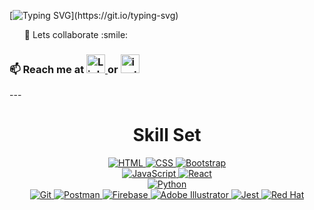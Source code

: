 [![Typing SVG](https://readme-typing-svg.demolab.com?font=VT323&size=40&duration=5500&pause=1000&color=3FB927&background=427AFF00&repeat=false&width=435&lines=Hello%2C+fellow+human...)](https://git.io/typing-svg)

<ul> 👯 Lets collaborate :smile: </ul>

<h3> 📫 Reach me at 
<a href="https://www.linkedin.com/in/dannyvaldivia/">
    <img src="https://skillicons.dev/icons?i=linkedin&theme=light&perline=4" alt="LinkedIn" width="30"/>
</a>   
or
<a href="https://www.instagram.com/danny.valdivia">
    <img src="https://skillicons.dev/icons?i=instagram&theme=light&perline=4" alt="instagram" width="30"/>
</a>
</h3>
---
<h1 align="center">Skill Set</h1>
<div align="center">
  <a href="https://skillicons.dev">
    <span title="HTML">
      <img src="https://skillicons.dev/icons?i=html&theme=light" alt="HTML"/>
    </span>
    <span title="CSS">
      <img src="https://skillicons.dev/icons?i=css&theme=light" alt="CSS"/>
    </span>
    <span title="Bootstrap">
      <img src="https://skillicons.dev/icons?i=bootstrap&theme=light" alt="Bootstrap"/>
    </span>
    <br>
    <span title="JavaScript">
      <img src="https://skillicons.dev/icons?i=js&theme=light" alt="JavaScript"/>
    </span>
    <span title="React">
      <img src="https://skillicons.dev/icons?i=react&theme=light" alt="React"/>
    </span>
    <br>
    <span title="Python">
      <img src="https://skillicons.dev/icons?i=py&theme=light" alt="Python"/>
    </span>
    <br>
    <span title="Git">
      <img src="https://skillicons.dev/icons?i=git&theme=light" alt="Git"/>
    </span>
    <span title="Postman">
      <img src="https://skillicons.dev/icons?i=postman&theme=light" alt="Postman"/>
    </span>
    <span title="Firebase">
      <img src="https://skillicons.dev/icons?i=firebase&theme=light" alt="Firebase"/>
    </span>
    <span title="Adobe Illustrator">
      <img src="https://skillicons.dev/icons?i=ai&theme=light" alt="Adobe Illustrator"/>
    </span>
    <span title="Jest">
      <img src="https://skillicons.dev/icons?i=jest&theme=light" alt="Jest"/>
    </span>
    <span title="Red Hat">
      <img src="https://skillicons.dev/icons?i=redhat&theme=light" alt="Red Hat"/>
    </span>
    <br>
  </a>
</div>
